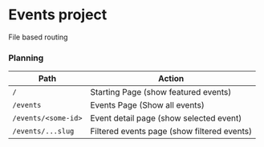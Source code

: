 # Events project

File based routing

### Planning

| Path                | Action                                      |
| ------------------- | ------------------------------------------- |
| `/`                 | Starting Page (show featured events)        |
| `/events`           | Events Page (Show all events)               |
| `/events/<some-id>` | Event detail page (show selected event)     |
| `/events/...slug`   | Filtered events page (show filtered events) |
